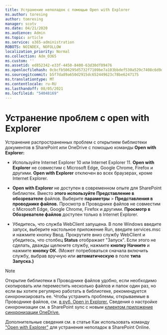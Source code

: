 ```yaml
---
title: Устранение неполадок с помощью Open with Explorer
ms.author: toresing
author: tomresing
manager: scotv
ms.date: 04/21/2020
ms.audience: Admin
ms.topic: article
ms.service: o365-administration
ROBOTS: NOINDEX, NOFOLLOW
localization_priority: Normal
ms.collection: Adm_O365
ms.custom: ''
ms.assetid: ed852342-e33f-4450-8400-63d30df09476
ms.openlocfilehash: 0cbcfb506295d5732f7109be7a103bbdef530a529c7408c6d9d45a7b38a89915
ms.sourcegitcommit: b5f7da89a650d2915dc652449623c78be6247175
ms.translationtype: MT
ms.contentlocale: ru-RU
ms.lasthandoff: 08/05/2021
ms.locfileid: "54048169"
---
```

# <a name="fix-problems-with-open-with-explorer"></a>Устранение проблем с open with Explorer

Устранение распространенных проблем с открытием библиотеки документов в SharePoint или OneDrive с помощью команды **Open with Explorer:** 
  
- Используйте Internet Explorer 10 или Internet Explorer 11. **Open with Explorer** не совместим с Microsoft Edge, Google Chrome, Firefox и другими. **Open with Explorer** отключен во всех браузерах, кроме Internet Explorer. 
    
- **Open with Explorer** не доступен в современном опыте для SharePoint библиотек. Вместо **этого используйте Представление в обозревателе** файлов. Выберите **параметры** \> **Представления в проводнике файлов.** Просмотр в Проводнике файлов не совместим с Microsoft Edge, Google Chrome, Firefox и другими. **Просмотр в Обозревателе файлов** доступен только в Internet Explorer. 
    
- Убедитесь, что служба WebClient запущена. В поле Windows введите запуск, выберите настольное приложение Run, введите services.msc и нажмите кнопку Ввод. Прокрутите вниз службу WebClient и убедитесь, что столбец **Status** отображает "Запуск". Если этого не сделать, дважды щелкните службу, нажмите **кнопку Начните** и нажмите **кнопку ОК**. (Может потребоваться сначала включить службу,  выбрав вручную или **автоматическую** в поле **типа Запуска.)** 
    
> [!NOTE]
> Открытие библиотеки в Проводнике файлов удобно, если необходимо скопировать или переместить несколько файлов и папок один раз, но если вы хотите регулярно работать в библиотеке, рекомендуется синхронизировать ее. Чтобы устранить проблемы, открываемые в Проводнике файлов, см. [в руб. Open in Explorer.](https://go.microsoft.com/fwlink/?linkid=871665) Сведения о настройке синхронизации см. в SharePoint sync с новым [клиентом приложение синхронизации OneDrive.](https://go.microsoft.com/fwlink/?linkid=871666)
  
Дополнительные сведения см. в статье Как использовать команду ["Open with Explorer"](https://docs.microsoft.com/sharepoint/support/lists-and-libraries/troubleshoot-issues-using-open-with-explorer) для устранения неполадок в SharePoint Online. 
  

